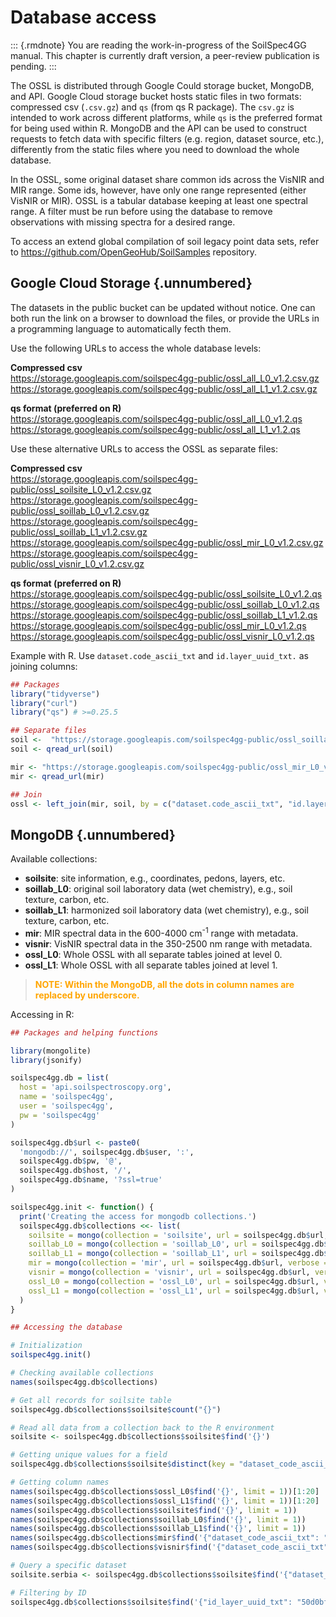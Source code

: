 # Database access

::: {.rmdnote}
You are reading the work-in-progress of the SoilSpec4GG manual. This chapter is currently draft version, a peer-review publication is pending.
:::

The OSSL is distributed through Google Could storage bucket, MongoDB, and API. Google Cloud storage bucket hosts static files in two formats: compressed csv (`.csv.gz`) and `qs` (from qs R package). The `csv.gz` is intended to work across different platforms, while `qs` is the preferred format for being used within R. MongoDB and the API can be used to construct requests to fetch data with specific filters (e.g. region, dataset source, etc.), differently from the static files where you need to download the whole database.

In the OSSL, some original dataset share common ids across the VisNIR and MIR range. Some ids, however, have only one range represented (either VisNIR or MIR). OSSL is a tabular database keeping at least one spectral range. A filter must be run before using the database to remove observations with missing spectra for a desired range.

To access an extend global compilation of soil legacy point data sets, refer to <https://github.com/OpenGeoHub/SoilSamples> repository.

## Google Cloud Storage {.unnumbered}

The datasets in the public bucket can be updated without notice. One can both run the link on a browser to download the files, or provide the URLs in a programming language to automatically fecth them.

Use the following URLs to access the whole database levels:

**Compressed csv**  
<https://storage.googleapis.com/soilspec4gg-public/ossl_all_L0_v1.2.csv.gz>  
<https://storage.googleapis.com/soilspec4gg-public/ossl_all_L1_v1.2.csv.gz>  

**qs format (preferred on R)**  
<https://storage.googleapis.com/soilspec4gg-public/ossl_all_L0_v1.2.qs>  
<https://storage.googleapis.com/soilspec4gg-public/ossl_all_L1_v1.2.qs>  

Use these alternative URLs to access the OSSL as separate files:

**Compressed csv**  
<https://storage.googleapis.com/soilspec4gg-public/ossl_soilsite_L0_v1.2.csv.gz>  
<https://storage.googleapis.com/soilspec4gg-public/ossl_soillab_L0_v1.2.csv.gz>  
<https://storage.googleapis.com/soilspec4gg-public/ossl_soillab_L1_v1.2.csv.gz>  
<https://storage.googleapis.com/soilspec4gg-public/ossl_mir_L0_v1.2.csv.gz>  
<https://storage.googleapis.com/soilspec4gg-public/ossl_visnir_L0_v1.2.csv.gz>  

**qs format (preferred on R)**  
<https://storage.googleapis.com/soilspec4gg-public/ossl_soilsite_L0_v1.2.qs>  
<https://storage.googleapis.com/soilspec4gg-public/ossl_soillab_L0_v1.2.qs>  
<https://storage.googleapis.com/soilspec4gg-public/ossl_soillab_L1_v1.2.qs>  
<https://storage.googleapis.com/soilspec4gg-public/ossl_mir_L0_v1.2.qs>  
<https://storage.googleapis.com/soilspec4gg-public/ossl_visnir_L0_v1.2.qs>  

Example with R. Use `dataset.code_ascii_txt` and `id.layer_uuid_txt.` as joining columns:

```r
## Packages
library("tidyverse")
library("curl")
library("qs") # >=0.25.5

## Separate files
soil <-  "https://storage.googleapis.com/soilspec4gg-public/ossl_soillab_L1_v1.2.qs"
soil <- qread_url(soil)

mir <- "https://storage.googleapis.com/soilspec4gg-public/ossl_mir_L0_v1.2.qs"
mir <- qread_url(mir)

## Join
ossl <- left_join(mir, soil, by = c("dataset.code_ascii_txt", "id.layer_uuid_txt"))
```

## MongoDB {.unnumbered}  

Available collections:  

- **soilsite**: site information, e.g., coordinates, pedons, layers, etc.  
- **soillab_L0**: original soil laboratory data (wet chemistry), e.g., soil texture, carbon, etc.  
- **soillab_L1**: harmonized soil laboratory data (wet chemistry), e.g., soil texture, carbon, etc.  
- **mir**: MIR spectral data in the 600-4000 cm<sup>-1</sup> range with metadata.  
- **visnir**:  VisNIR spectral data in the 350-2500 nm range with metadata.  
- **ossl_L0**:  Whole OSSL with all separate tables joined at level 0.  
- **ossl_L1**:  Whole OSSL with all separate tables joined at level 1.  

>**<span style="color:orange;">NOTE: Within the MongoDB, all the dots in column names are replaced by underscore.</span>**

Accessing in R:

```r
## Packages and helping functions

library(mongolite)
library(jsonify)

soilspec4gg.db = list(
  host = 'api.soilspectroscopy.org',
  name = 'soilspec4gg',
  user = 'soilspec4gg',
  pw = 'soilspec4gg'
)

soilspec4gg.db$url <- paste0(
  'mongodb://', soilspec4gg.db$user, ':', 
  soilspec4gg.db$pw, '@', 
  soilspec4gg.db$host, '/', 
  soilspec4gg.db$name, '?ssl=true'
)

soilspec4gg.init <- function() {
  print('Creating the access for mongodb collections.')
  soilspec4gg.db$collections <<- list(
    soilsite = mongo(collection = 'soilsite', url = soilspec4gg.db$url, verbose = TRUE),
    soillab_L0 = mongo(collection = 'soillab_L0', url = soilspec4gg.db$url, verbose = TRUE),
    soillab_L1 = mongo(collection = 'soillab_L1', url = soilspec4gg.db$url, verbose = TRUE),
    mir = mongo(collection = 'mir', url = soilspec4gg.db$url, verbose = TRUE),
    visnir = mongo(collection = 'visnir', url = soilspec4gg.db$url, verbose = TRUE),
    ossl_L0 = mongo(collection = 'ossl_L0', url = soilspec4gg.db$url, verbose = TRUE),
    ossl_L1 = mongo(collection = 'ossl_L1', url = soilspec4gg.db$url, verbose = TRUE)
  )  
}

## Accessing the database

# Initialization
soilspec4gg.init()

# Checking available collections
names(soilspec4gg.db$collections)

# Get all records for soilsite table
soilspec4gg.db$collections$soilsite$count("{}")

# Read all data from a collection back to the R environment
soilsite <- soilspec4gg.db$collections$soilsite$find('{}')

# Getting unique values for a field
soilspec4gg.db$collections$soilsite$distinct(key = "dataset_code_ascii_txt")

# Getting column names
names(soilspec4gg.db$collections$ossl_L0$find('{}', limit = 1))[1:20]
names(soilspec4gg.db$collections$ossl_L1$find('{}', limit = 1))[1:20]
names(soilspec4gg.db$collections$soilsite$find('{}', limit = 1))
names(soilspec4gg.db$collections$soillab_L0$find('{}', limit = 1))
names(soilspec4gg.db$collections$soillab_L1$find('{}', limit = 1))
names(soilspec4gg.db$collections$mir$find('{"dataset_code_ascii_txt": "KSSL.SSL"}', limit = 1))[1:20]
names(soilspec4gg.db$collections$visnir$find('{"dataset_code_ascii_txt": "LUCAS.SSL"}', limit = 1))[1:20]

# Query a specific dataset
soilsite.serbia <- soilspec4gg.db$collections$soilsite$find('{"dataset_code_ascii_txt" : "SERBIA.SSL"}')

# Filtering by ID
soilspec4gg.db$collections$soilsite$find('{"id_layer_uuid_txt": "50d0bfaaf50feb0ba2c8a3aa2cd788bb"}')
```
